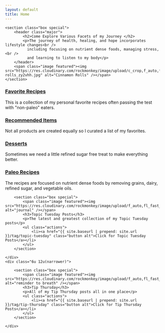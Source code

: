 ```yaml
---
layout: default
title: Home
---
```


<section id="main" class="container">

	<section class="box special">
		<header class="major">
			<h2>Come Explore Various Facets of my Journey </h2>
			<p>The journey of health, healing, and hope incorporates lifestyle changes<br />
			  including focusing on nutrient dense foods, managing stress,<br />
			  and learning to listen to my body</p>
		</header>
		<span class="image featured"><img src="https://res.cloudinary.com/rockmonkey/image/upload/c_crop,f_auto,fl_any_format.fast_scale.force_strip.immutable_cache.progressive.progressive:none.progressive:semi.progressive:steep,g_face,q_auto,w_1573/v1587094239/cinnamon-rolls_zy2vhh.jpg" alt="Cinnamon Rolls" /></span>
	</section>

<section class="box special features">
	<div class="features-row">
		<section>
			<a href="{{ site.baseurl | prepend: site.url }}/tag/favorite-recipes" class="icon solid major fas fa-trophy accent2"></a>
<h3><a href="{{ site.baseurl | prepend: site.url }}/tag/favorite-recipes">Favorite Recipes</a></h3>
			<p>This is a collection of my personal favorite recipes often passing the test with "non-paleo" eaters.</p>
		</section>
		<section>
			<a href="{{ site.baseurl | prepend: site.url }}/recommended-items.html" class="icon solid major fas fa-list-alt accent3"></a>
			<h3><a href="{{ site.baseurl | prepend: site.url }}/recommended-items.html">Recommended Items</a></h3>
			<p>Not all products are created equally so I curated a list of my favorites.</p>
		</section>
	</div>
	<div class="features-row">
		<section>
			<a href="{{ site.baseurl | prepend: site.url }}/tag/desserts" class="icon solid major fas fa-birthday-cake accent4"></a>
			<h3><a href="{{ site.baseurl | prepend: site.url }}/tag/desserts">Desserts</a></h3>
			<p>Sometimes we need a little refined sugar free treat to make everything better.</p>
		</section>
		<section>
			<a href="{{ site.baseurl | prepend: site.url }}/tag/paleo" class="icon solid major fas fa-carrot accent5"></a>
			<h3><a href="{{ site.baseurl | prepend: site.url }}/tag/paleo">Paleo Recipes</a></h3>
			<p>The recipes are focused on nutrient dense foods by removing grains, dairy, refined sugar, and vegetable oils.</p>
		</section>
	</div>
</section>

<div class="row">
	<div class="6u 12u(narrower)">

		<section class="box special">
			<span class="image featured"><img src="https://res.cloudinary.com/rockmonkey/image/upload/f_auto,fl_fast_scale.force_strip.immutable_cache.progressive:semi,q_auto/v1587094239/pic02_uctjac.jpg" alt="journal" /></span>
			<h3>Topic Tuesday Posts</h3>
			<p>The latest and greatest collection of my Topic Tuesday posts</p>
			<ul class="actions">
				<li><a href="{{ site.baseurl | prepend: site.url }}/tag/topic-tuesday" class="button alt">Click for Topic Tuesday Posts</a></li>
			</ul>
		</section>

	</div>
	<div class="6u 12u(narrower)">

		<section class="box special">
			<span class="image featured"><img src="https://res.cloudinary.com/rockmonkey/image/upload/f_auto,fl_fast_scale.force_strip.immutable_cache.progressive:semi,q_auto/v1587094239/pic03_wle4au.jpg" alt="reminder to breath" /></span>
			<h3>Tip Thursday</h3>
			<p>All of my Tip Thursday posts all in one place</p>
			<ul class="actions">
				<li><a href="{{ site.baseurl | prepend: site.url }}/tag/tip-thursday" class="button alt">Click for Tip Thursday Posts</a></li>
			</ul>
		</section>

	</div>
</div>
